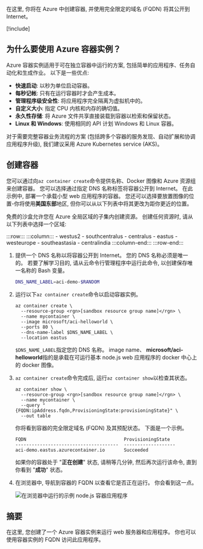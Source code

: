 在这里, 你将在 Azure 中创建容器, 并使用完全限定的域名 (FQDN) 将其公开到 Internet。

[!include[](../../../includes/azure-sandbox-activate.md)]

## <a name="why-use-azure-container-instances"></a>为什么要使用 Azure 容器实例？

Azure 容器实例适用于可在独立容器中运行的方案, 包括简单的应用程序、任务自动化和生成作业。 以下是一些优点:

- **快速启动**: 以秒为单位启动容器。
- **每秒记帐**: 只有在运行容器时才会产生成本。
- **管理程序级安全性**: 将应用程序完全隔离为虚拟机中的。
- **自定义大小**: 指定 CPU 内核和内存的确切值。
- **永久性存储**: 将 Azure 文件共享直接装载到容器以检索和保留状态。
- **Linux 和 Windows**: 使用相同的 API 计划 Windows 和 Linux 容器。

对于需要完整容器业务流程的方案 (包括跨多个容器的服务发现、自动扩展和协调应用程序升级), 我们建议采用 Azure Kubernetes service (AKS)。

## <a name="create-a-container"></a>创建容器

您可以通过向`az container create`命令提供名称、Docker 图像和 Azure 资源组来创建容器。 您可以选择通过指定 DNS 名称标签将容器公开到 Internet。 在此示例中, 部署一个承载小型 web 应用程序的容器。 您还可以选择要放置图像的位置-你将使用**美国东部**地区, 但你可以从以下列表中将其更改为距你更近的位置。

<!-- TODO: fix region list so it's not hardcoded here -->
免费的沙盒允许您在 Azure 全局区域的子集内创建资源。 创建任何资源时, 请从以下列表中选择一个区域:

:::row:::
    :::column:::
        - westus2
        - southcentralus
        - centralus
        - eastus
        - westeurope
        - southeastasia
        - centralindia
    :::column-end:::
:::row-end:::

1. 提供一个 DNS 名称以将容器公开到 Internet。 您的 DNS 名称必须是唯一的。 若要了解学习目的, 请从云命令行管理程序中运行此命令, 以创建保存唯一名称的 Bash 变量。

    ```bash
    DNS_NAME_LABEL=aci-demo-$RANDOM
    ```

1. 运行以下`az container create`命令以启动容器实例。

    ```azurecli
    az container create \
      --resource-group <rgn>[sandbox resource group name]</rgn> \
      --name mycontainer \
      --image microsoft/aci-helloworld \
      --ports 80 \
      --dns-name-label $DNS_NAME_LABEL \
      --location eastus
    ```

    `$DNS_NAME_LABEL`指定您的 DNS 名称。 image name、 **microsoft/aci-helloworld**指的是承载在可运行基本 node.js web 应用程序的 docker 中心上的 docker 图像。

1. `az container create`命令完成后, 运行`az container show`以检查其状态。

    ```azurecli
    az container show \
      --resource-group <rgn>[sandbox resource group name]</rgn> \
      --name mycontainer \
      --query "{FQDN:ipAddress.fqdn,ProvisioningState:provisioningState}" \
      --out table
    ```

    你将看到容器的完全限定域名 (FQDN) 及其预配状态。 下面是一个示例。

    ```output
    FQDN                                    ProvisioningState
    --------------------------------------  -------------------
    aci-demo.eastus.azurecontainer.io       Succeeded
    ````

    如果你的容器处于 "**正在创建**" 状态, 请稍等几分钟, 然后再次运行该命令, 直到你看到 "**成功**" 状态。

1. 在浏览器中, 导航到容器的 FQDN 以查看它是否正在运行。 你会看到这一点。

    ![在浏览器中运行的示例 node.js 容器应用程序](../media/2-browser.png)

## <a name="summary"></a>摘要

在这里, 您创建了一个 Azure 容器实例来运行 web 服务器和应用程序。 你也可以使用容器实例的 FQDN 访问此应用程序。
